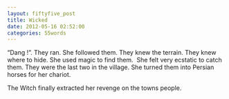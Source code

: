 ```yaml
---
layout: fiftyfive_post
title: Wicked
date: 2012-05-16 02:52:00
categories: 55words
---
```


“Dang !”. They ran. She followed them. They knew the terrain. They knew where to hide. She used magic to find them.  She felt very ecstatic to catch them. They were the last two in the village. She turned them into Persian horses for her chariot.

The Witch finally extracted her revenge on the towns people.
